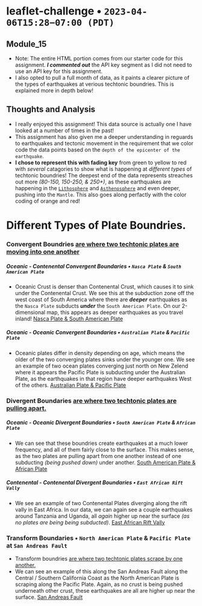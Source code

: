 # leaflet-challenge  • `2023-04-06T15:28−07:00 (PDT)`
## Module_15
- Note: The entire HTML portion comes from our starter code for this assignment. ***I commented out*** the API key segment as I did not need to use an API key for this assignment.
- I also opted to pull a full month of data, as it paints a clearer picture of the types of earthquakes at verious techtonic boundries. This is explained more in depth below!

## Thoughts and Analysis
- I really enjoyed this assignment! This data source is actually one I have looked at a number of times in the past!
- This assignment has also given me a deeper understanding in reguards to earthquakes and tectonic movement in the requirement that we color code the data points based on the `depth of the epicenter of the earthquake`.
- **I chose to represent this with fading key** from green to yellow to red with *several* catagories to show what is happening at *different types* of techtonic boundries! The deepest end of the data represents streaches out more *(80-150, 150-250, & 250+)*, as these earthquakes are happening in the [`Lithosphere`](https://en.wikipedia.org/wiki/Lithosphere) and [`Asthenosphere`](https://en.wikipedia.org/wiki/Asthenosphere) and even deeper, pushing into the `Mantle`. This also goes along perfactly with the color coding of orange and red!

# Different Types of Plate Boundries.
### Convergent Boundries [are where two techtonic plates are moving into one another](https://en.wikipedia.org/wiki/Convergent_boundary) 
##### Oceanic - Contenental Convergent Boundaries • `Nasca Plate` & `South American Plate`
- Oceanic Crust is denser than Contenental Crust, which causes it to sink under the Contenental Crust. We see this at the subduction zone off the west coast of South America where there are ***deeper*** earthquakes as the `Nasca Plate` subducts ***under*** the `South American Plate`. On our 2-dimensional map, this appears as deeper earthquakes as you travel inland!
[Nasca Plate & South American Plate](/(Oceanic-Contenental-Convergent).PNG)
##### Oceanic - Oceanic Convergent Boundaries • `Australian Plate` & `Pacific Plate`
- Oceanic plates differ in density depending on age, which means the older of the two converging plates sinks under the younger one. We see an example of two ocean plates converging just north on New Zelend where it appears the Pacific Plate is subducting under the Australian Plate, as the earthquakes in that region have deeper earthquakes West of the others.
[Australian Plate & Pacific Plate](/(Oceanic-Oceanic-Convergent).PNG)

### Divergent Boundaries [are where two techtonic plates are pulling apart.](https://en.wikipedia.org/wiki/Divergent_boundary)  
##### Oceanic - Oceanic Divergent Boundaries • `South American Plate` & `African Plate`
- We can see that these boundries create earthquakes at a much lower frequency, and all of them fairly close to the surface. This makes sense, as the two plates are pulling apart from one another instead of one subducting *(being pushed down)* under another.
[South American Plate & African Plate](/(Oceanic-Oceanic-Divergent).PNG)
##### Contenental - Contenental Divergent Boundaries • `East African Rift Vally`
- We see an example of two Contenental Plates diverging along the rift vally in East Africa. In our data, we can again see a couple earthquakes around Tanzania and Uganda, all *again* higher up near the surface *(as no plates are being being subducted)*.
[East African Rift Vally](/(Contenental-Contenental-Divergent).PNG)

### Transform Boundaries • `North American Plate` & `Pacific Plate` at `San Andreas Fault`
- Transform boundries [are where two techtonic plates scrape by one another.](https://en.wikipedia.org/wiki/Transform_fault)
- We can see an example of this along the San Andreas Fault along the Central / Southern California Coast as the North American Plate is scraping along the Pacific Plate. Again, as no crust is being pushed underneath other crust, these earthquakes are all are higher up near the surface.
[San Andreas Fault](/(Transform-Boundaries).PNG)